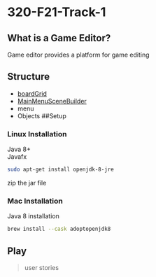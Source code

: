 # 320-F21-Track-1
## What is a Game Editor?
Game editor provides a platform for game editing
## Structure 
* [boardGrid](boardGrid/README.md)
* [MainMenuSceneBuilder](MainMenuSceneBuilder/README.md)
* menu
* Objects
##Setup
### Linux Installation
Java 8+\
Javafx
```bash
sudo apt-get install openjdk-8-jre
```
zip the jar file

### Mac Installation
Java 8 installation
```bash
brew install --cask adoptopenjdk8
```
## Play
>user stories

